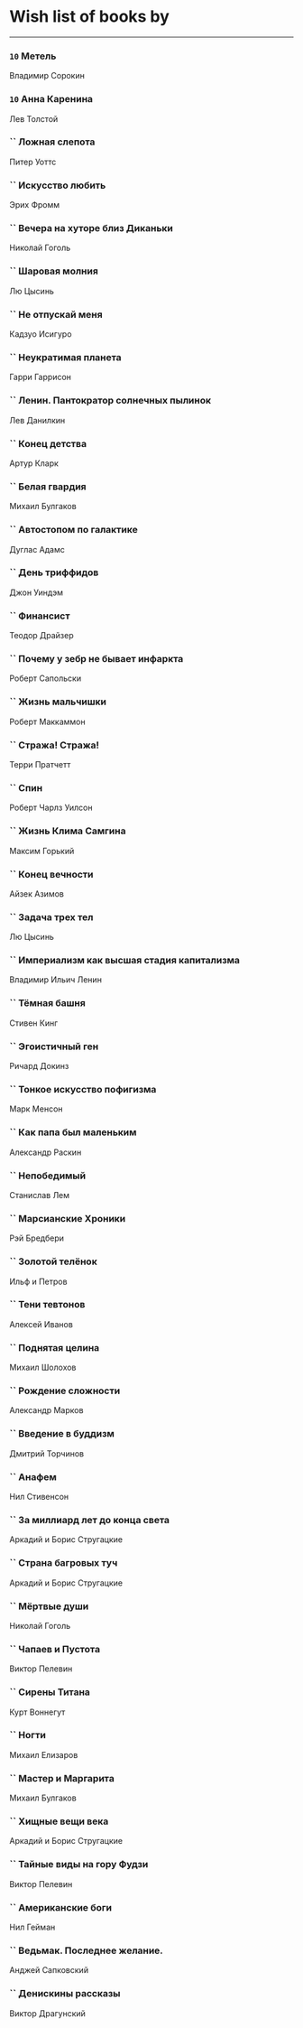 # Wish list of books by [](https://plus.google.com/u/0/105803270930838059244/)
---

### `10` Метель
Владимир Сорокин

### `10` Анна Каренина
Лев Толстой

### `` Ложная слепота
Питер Уоттс

### `` Искусство любить
Эрих Фромм

### `` Вечера на хуторе близ Диканьки
Николай Гоголь

### `` Шаровая молния
Лю Цысинь

### `` Не отпускай меня
Кадзуо Исигуро

### `` Неукратимая планета
Гарри Гаррисон

### `` Ленин. Пантократор солнечных пылинок
Лев Данилкин

### `` Конец детства
Артур Кларк

### `` Белая гвардия
Михаил Булгаков

### `` Автостопом по галактике
Дуглас Адамс

### `` День триффидов
Джон Уиндэм

### `` Финансист
Теодор Драйзер

### `` Почему у зебр не бывает инфаркта
Роберт Сапольски

### `` Жизнь мальчишки
Роберт Маккаммон

### `` Стража! Стража!
Терри Пратчетт

### `` Спин
Роберт Чарлз Уилсон

### `` Жизнь Клима Самгина
Максим Горький

### `` Конец вечности
Айзек Азимов

### `` Задача трех тел
Лю Цысинь

### `` Империализм как высшая стадия капитализма
Владимир Ильич Ленин

### `` Тёмная башня
Стивен Кинг

### `` Эгоистичный ген
Ричард Докинз

### `` Тонкое искусство пофигизма
Марк Менсон

### `` Как папа был маленьким
Александр Раскин

### `` Непобедимый
Станислав Лем

### `` Марсианские Хроники
Рэй Бредбери

### `` Золотой телёнок
Ильф и Петров

### `` Тени тевтонов
Алексей Иванов

### `` Поднятая целина
Михаил Шолохов

### `` Рождение сложности
Александр Марков

### `` Введение в буддизм
Дмитрий Торчинов

### `` Анафем
Нил Стивенсон

### `` За миллиард лет до конца света
Аркадий и Борис Стругацкие

### `` Страна багровых туч
Аркадий и Борис Стругацкие

### `` Мёртвые души
Николай Гоголь

### `` Чапаев и Пустота
Виктор Пелевин

### `` Сирены Титана
Курт Воннегут

### `` Ногти
Михаил Елизаров

### `` Мастер и Маргарита
Михаил Булгаков

### `` Хищные вещи века
Аркадий и Борис Стругацкие

### `` Тайные виды на гору Фудзи
Виктор Пелевин

### `` Американские боги
Нил Гейман

### `` Ведьмак. Последнее желание.
Анджей Сапковский

### `` Денискины рассказы
Виктор Драгунский

